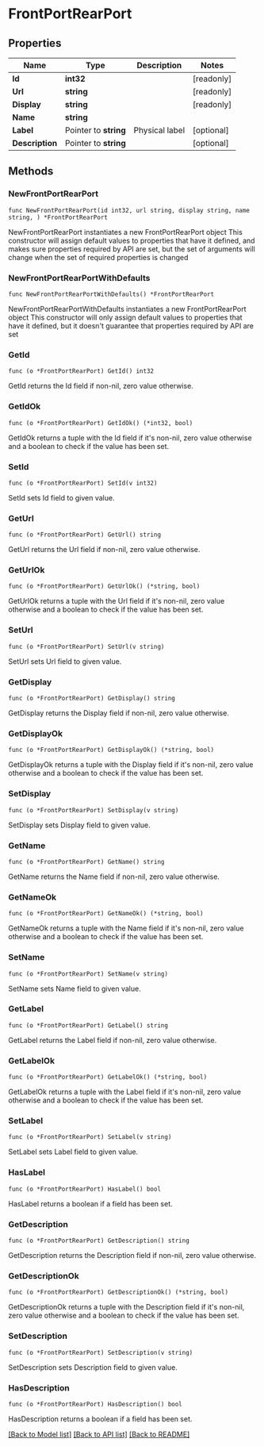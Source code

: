 # FrontPortRearPort

## Properties

Name | Type | Description | Notes
------------ | ------------- | ------------- | -------------
**Id** | **int32** |  | [readonly] 
**Url** | **string** |  | [readonly] 
**Display** | **string** |  | [readonly] 
**Name** | **string** |  | 
**Label** | Pointer to **string** | Physical label | [optional] 
**Description** | Pointer to **string** |  | [optional] 

## Methods

### NewFrontPortRearPort

`func NewFrontPortRearPort(id int32, url string, display string, name string, ) *FrontPortRearPort`

NewFrontPortRearPort instantiates a new FrontPortRearPort object
This constructor will assign default values to properties that have it defined,
and makes sure properties required by API are set, but the set of arguments
will change when the set of required properties is changed

### NewFrontPortRearPortWithDefaults

`func NewFrontPortRearPortWithDefaults() *FrontPortRearPort`

NewFrontPortRearPortWithDefaults instantiates a new FrontPortRearPort object
This constructor will only assign default values to properties that have it defined,
but it doesn't guarantee that properties required by API are set

### GetId

`func (o *FrontPortRearPort) GetId() int32`

GetId returns the Id field if non-nil, zero value otherwise.

### GetIdOk

`func (o *FrontPortRearPort) GetIdOk() (*int32, bool)`

GetIdOk returns a tuple with the Id field if it's non-nil, zero value otherwise
and a boolean to check if the value has been set.

### SetId

`func (o *FrontPortRearPort) SetId(v int32)`

SetId sets Id field to given value.


### GetUrl

`func (o *FrontPortRearPort) GetUrl() string`

GetUrl returns the Url field if non-nil, zero value otherwise.

### GetUrlOk

`func (o *FrontPortRearPort) GetUrlOk() (*string, bool)`

GetUrlOk returns a tuple with the Url field if it's non-nil, zero value otherwise
and a boolean to check if the value has been set.

### SetUrl

`func (o *FrontPortRearPort) SetUrl(v string)`

SetUrl sets Url field to given value.


### GetDisplay

`func (o *FrontPortRearPort) GetDisplay() string`

GetDisplay returns the Display field if non-nil, zero value otherwise.

### GetDisplayOk

`func (o *FrontPortRearPort) GetDisplayOk() (*string, bool)`

GetDisplayOk returns a tuple with the Display field if it's non-nil, zero value otherwise
and a boolean to check if the value has been set.

### SetDisplay

`func (o *FrontPortRearPort) SetDisplay(v string)`

SetDisplay sets Display field to given value.


### GetName

`func (o *FrontPortRearPort) GetName() string`

GetName returns the Name field if non-nil, zero value otherwise.

### GetNameOk

`func (o *FrontPortRearPort) GetNameOk() (*string, bool)`

GetNameOk returns a tuple with the Name field if it's non-nil, zero value otherwise
and a boolean to check if the value has been set.

### SetName

`func (o *FrontPortRearPort) SetName(v string)`

SetName sets Name field to given value.


### GetLabel

`func (o *FrontPortRearPort) GetLabel() string`

GetLabel returns the Label field if non-nil, zero value otherwise.

### GetLabelOk

`func (o *FrontPortRearPort) GetLabelOk() (*string, bool)`

GetLabelOk returns a tuple with the Label field if it's non-nil, zero value otherwise
and a boolean to check if the value has been set.

### SetLabel

`func (o *FrontPortRearPort) SetLabel(v string)`

SetLabel sets Label field to given value.

### HasLabel

`func (o *FrontPortRearPort) HasLabel() bool`

HasLabel returns a boolean if a field has been set.

### GetDescription

`func (o *FrontPortRearPort) GetDescription() string`

GetDescription returns the Description field if non-nil, zero value otherwise.

### GetDescriptionOk

`func (o *FrontPortRearPort) GetDescriptionOk() (*string, bool)`

GetDescriptionOk returns a tuple with the Description field if it's non-nil, zero value otherwise
and a boolean to check if the value has been set.

### SetDescription

`func (o *FrontPortRearPort) SetDescription(v string)`

SetDescription sets Description field to given value.

### HasDescription

`func (o *FrontPortRearPort) HasDescription() bool`

HasDescription returns a boolean if a field has been set.


[[Back to Model list]](../README.md#documentation-for-models) [[Back to API list]](../README.md#documentation-for-api-endpoints) [[Back to README]](../README.md)


